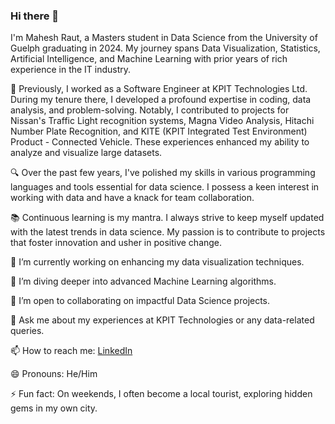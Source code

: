 ### Hi there 👋

I'm Mahesh Raut, a Masters student in Data Science from the University of Guelph graduating in 2024. My journey spans Data Visualization, Statistics, Artificial Intelligence, and Machine Learning with prior years of rich experience in the IT industry.

🏢 Previously, I worked as a Software Engineer at KPIT Technologies Ltd. During my tenure there, I developed a profound expertise in coding, data analysis, and problem-solving. Notably, I contributed to projects for Nissan's Traffic Light recognition systems, Magna Video Analysis, Hitachi Number Plate Recognition, and KITE (KPIT Integrated Test Environment) Product - Connected Vehicle. These experiences enhanced my ability to analyze and visualize large datasets.

🔍 Over the past few years, I've polished my skills in various programming languages and tools essential for data science. I possess a keen interest in working with data and have a knack for team collaboration.

📚 Continuous learning is my mantra. I always strive to keep myself updated with the latest trends in data science. My passion is to contribute to projects that foster innovation and usher in positive change.

🔭 I’m currently working on enhancing my data visualization techniques.

🌱 I’m diving deeper into advanced Machine Learning algorithms.

👯 I’m open to collaborating on impactful Data Science projects.

💬 Ask me about my experiences at KPIT Technologies or any data-related queries.

📫 How to reach me: [LinkedIn](https://www.linkedin.com/in/mahesh-raut)

😄 Pronouns: He/Him

⚡ Fun fact: On weekends, I often become a local tourist, exploring hidden gems in my own city.
